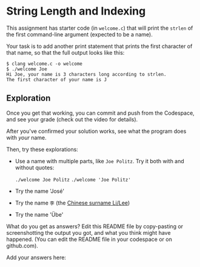 # String Length and Indexing

This assignment has starter code (in `welcome.c`) that will print the `strlen` of the first command-line argument (expected to be a name).

Your task is to add another print statement that prints the first character of that name, so that the full output looks like this:

```
$ clang welcome.c -o welcome
$ ./welcome Joe
Hi Joe, your name is 3 characters long according to strlen.
The first character of your name is J
```

## Exploration

Once you get that working, you can commit and push from the Codespace, and see your grade (check out the video for details).

After you've confirmed your solution works, see what the program does with _your_ name.

Then, try these explorations:

- Use a name with multiple parts, like `Joe Politz`. Try it both with and without quotes:

  `./welcome Joe Politz`
  `./welcome 'Joe Politz'`
- Try the name 'José'
- Try the name `李` (the [Chinese surname Li/Lee](https://en.wikipedia.org/wiki/Li_(surname_%E6%9D%8E)))
- Try the name 'Übe'

What do you get as answers? Edit this README file by copy-pasting or screenshotting the output you got, and what you think might have happened. (You can edit the README file in your codespace or on github.com).

Add your answers here:


